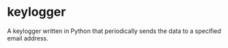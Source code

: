 # keylogger
A keylogger written in Python that periodically sends the data to a specified email address.
